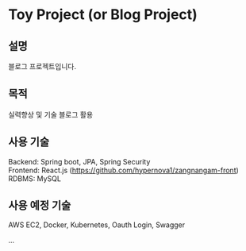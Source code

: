 # Toy Project (or Blog Project)

## 설명  
블로그 프로젝트입니다.  
  
## 목적  
실력향상 및 기술 블로그 활용
## 사용 기술
Backend: Spring boot, JPA, Spring Security  
Frontend: React.js (https://github.com/hypernova1/zangnangam-front)  
RDBMS: MySQL

## 사용 예정 기술
AWS EC2, Docker, Kubernetes, Oauth Login, Swagger

...
